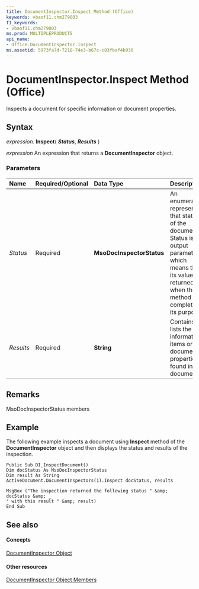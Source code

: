 ```yaml
---
title: DocumentInspector.Inspect Method (Office)
keywords: vbaof11.chm279003
f1_keywords:
- vbaof11.chm279003
ms.prod: MULTIPLEPRODUCTS
api_name:
- Office.DocumentInspector.Inspect
ms.assetid: 5973fa7d-7218-74e3-b67c-c03fbaf4b930
---
```



# DocumentInspector.Inspect Method (Office)

Inspects a document for specific information or document properties.


## Syntax

 _expression_. **Inspect**( **_Status_**, **_Results_** )

 _expression_ An expression that returns a **DocumentInspector** object.


### Parameters



|**Name**|**Required/Optional**|**Data Type**|**Description**|
|:-----|:-----|:-----|:-----|
| _Status_|Required|**MsoDocInspectorStatus**|An enumeration representing that status of the document. Status is an output parameter which means that its value is returned when the method has completed its purpose.|
| _Results_|Required|**String**|Contains a lists the information items or document properties found in the document.|

## Remarks

MsoDocInspectorStatus members


## Example

The following example inspects a document using  **Inspect** method of the **DocumentInspector** object and then displays the status and results of the inspection.


```
Public Sub DI_InspectDocument() 
Dim docStatus As MsoDocInspectorStatus 
Dim result As String 
ActiveDocument.DocumentInspectors(1).Inspect docStatus, results 
 
MsgBox ("The inspection returned the following status " &amp; docStatus &amp; _ 
" with this result " &amp; result) 
End Sub
```


## See also


#### Concepts


[DocumentInspector Object](documentinspector-object-office.md)
#### Other resources


[DocumentInspector Object Members](documentinspector-members-office.md)

